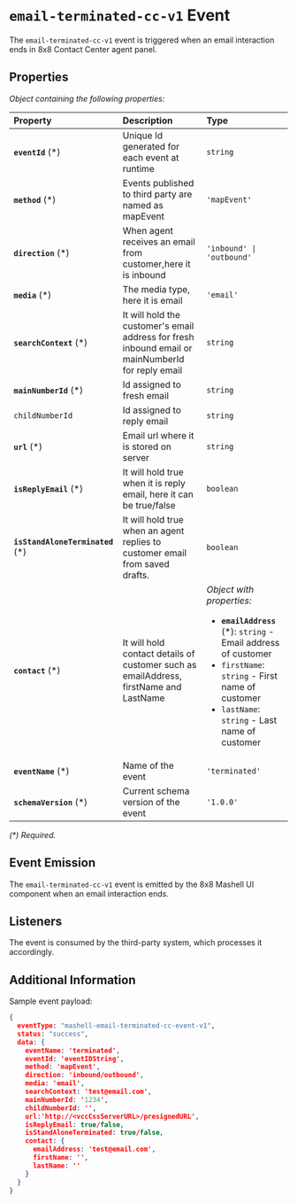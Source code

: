 # `email-terminated-cc-v1` Event

The `email-terminated-cc-v1` event is triggered when an email interaction ends in 8x8 Contact Center agent panel.

## Properties

*Object containing the following properties:*

| Property                          | Description                                                                                              | Type                                                                                                                                                                                                                 |
| :-------------------------------- | :------------------------------------------------------------------------------------------------------- | :------------------------------------------------------------------------------------------------------------------------------------------------------------------------------------------------------------------- |
| **`eventId`** (\*)                | Unique Id generated for each event at runtime                                                            | `string`                                                                                                                                                                                                             |
| **`method`** (\*)                 | Events published to third party are named as mapEvent                                                    | `'mapEvent'`                                                                                                                                                                                                         |
| **`direction`** (\*)              | When agent receives an email from customer,here it is inbound                                            | `'inbound' \| 'outbound'`                                                                                                                                                                                            |
| **`media`** (\*)                  | The media type, here it is email                                                                         | `'email'`                                                                                                                                                                                                            |
| **`searchContext`** (\*)          | It will hold the customer's email address for fresh inbound email or <br /> mainNumberId for reply email | `string`                                                                                                                                                                                                             |
| **`mainNumberId`** (\*)           | Id assigned to fresh email                                                                               | `string`                                                                                                                                                                                                             |
| `childNumberId`                   | Id assigned to reply email                                                                               | `string`                                                                                                                                                                                                             |
| **`url`** (\*)                    | Email url where it is stored on server                                                                   | `string`                                                                                                                                                                                                             |
| **`isReplyEmail`** (\*)           | It will hold true when it is reply email, here it can be true/false                                      | `boolean`                                                                                                                                                                                                            |
| **`isStandAloneTerminated`** (\*) | It will hold true when an agent replies to customer email from saved drafts.                             | `boolean`                                                                                                                                                                                                            |
| **`contact`** (\*)                | It will hold contact details of customer such as emailAddress, firstName and LastName                    | *Object with properties:*<ul><li>**`emailAddress`** (\*): `string` - Email address of customer</li><li>`firstName`: `string` - First name of customer</li><li>`lastName`: `string` - Last name of customer</li></ul> |
| **`eventName`** (\*)              | Name of the event                                                                                        | `'terminated'`                                                                                                                                                                                                       |
| **`schemaVersion`** (\*)          | Current schema version of the event                                                                      | `'1.0.0'`                                                                                                                                                                                                            |

*(\*) Required.*

## Event Emission

The `email-terminated-cc-v1` event is emitted by the 8x8 Mashell UI component when an email interaction ends.

## Listeners

The event is consumed by the third-party system, which processes it accordingly.

## Additional Information

Sample event payload:

```json
{
  eventType: "mashell-email-terminated-cc-event-v1",
  status: "success",
  data: {
    eventName: 'terminated',
    eventId: 'eventIDString',
    method: 'mapEvent',
    direction: 'inbound/outbound',
    media: 'email',
    searchContext: 'test@email.com',
    mainNumberId: '1234',
    childNumberId: '',
    url:'http://<vccCssServerURL>/presignedURL',
    isReplyEmail: true/false,
    isStandAloneTerminated: true/false,
    contact: {
      emailAddress: 'test@email.com',
      firstName: '',
      lastName: ''
    }
  }
}
```
